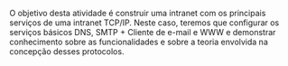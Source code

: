 O objetivo desta atividade é construir uma intranet com os principais serviços de uma intranet TCP/IP. Neste caso, teremos que configurar os serviços básicos DNS, SMTP + Cliente de e-mail e WWW e demonstrar conhecimento sobre as funcionalidades e sobre a teoria envolvida na concepção desses protocolos.